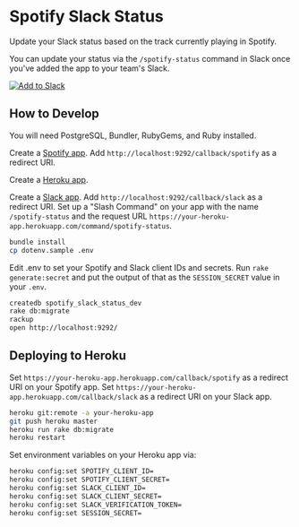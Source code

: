 # Spotify Slack Status

Update your Slack status based on the track currently playing in Spotify.

You can update your status via the `/spotify-status` command in Slack once
you've added the app to your team's Slack.

[![Add to Slack](https://platform.slack-edge.com/img/add_to_slack.png)](https://slack.com/oauth/authorize?&client_id=17070537907.169811790293&scope=users.profile:write,commands)

## How to Develop

You will need PostgreSQL, Bundler, RubyGems, and Ruby installed.

Create a [Spotify app](https://developer.spotify.com/my-applications/#!/).
Add `http://localhost:9292/callback/spotify` as a redirect URI.

Create a [Heroku app](https://dashboard.heroku.com/apps).

Create a [Slack app](https://api.slack.com/apps). Add
`http://localhost:9292/callback/slack` as a redirect URI. Set up a
"Slash Command" on your app with the name `/spotify-status` and
the request URL `https://your-heroku-app.herokuapp.com/command/spotify-status`.

```bash
bundle install
cp dotenv.sample .env
```

Edit .env to set your Spotify and Slack client IDs and secrets. Run
`rake generate:secret` and put the output of that as the `SESSION_SECRET`
value in your `.env`.

```bash
createdb spotify_slack_status_dev
rake db:migrate
rackup
open http://localhost:9292/
```

## Deploying to Heroku

Set `https://your-heroku-app.herokuapp.com/callback/spotify`
as a redirect URI on your Spotify app. Set
`https://your-heroku-app.herokuapp.com/callback/slack` as a redirect
URI on your Slack app.

```bash
heroku git:remote -a your-heroku-app
git push heroku master
heroku run rake db:migrate
heroku restart
```

Set environment variables on your Heroku app via:

```bash
heroku config:set SPOTIFY_CLIENT_ID=
heroku config:set SPOTIFY_CLIENT_SECRET=
heroku config:set SLACK_CLIENT_ID=
heroku config:set SLACK_CLIENT_SECRET=
heroku config:set SLACK_VERIFICATION_TOKEN=
heroku config:set SESSION_SECRET=
```
